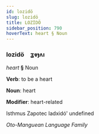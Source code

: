 ```yaml
---
id: lozidö
slug: lozidö
title: LOZİDÖ
sidebar_position: 790
hoverText: heart § Noun
---
```


### lozidö&emsp;<span kind="abugida">ʓⱴɟʌı</span>

*heart* **§** Noun

**Verb**: to be a heart

**Noun**: heart

**Modifier**: heart-related

Isthmus Zapotec ladxidó' undefined

*Oto-Manguean Language Family*